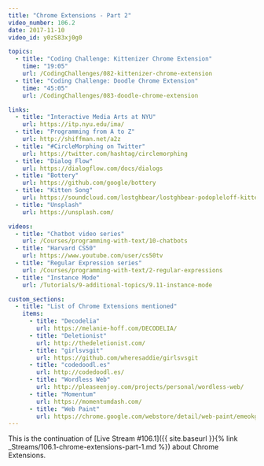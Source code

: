 ```yaml
---
title: "Chrome Extensions - Part 2"
video_number: 106.2
date: 2017-11-10
video_id: y0zS83xj0g0

topics:
  - title: "Coding Challenge: Kittenizer Chrome Extension"
    time: "19:05"
    url: /CodingChallenges/082-kittenizer-chrome-extension
  - title: "Coding Challenge: Doodle Chrome Extension"
    time: "45:05"
    url: /CodingChallenges/083-doodle-chrome-extension

links:
  - title: "Interactive Media Arts at NYU"
    url: https://itp.nyu.edu/ima/
  - title: "Programming from A to Z"
    url: http://shiffman.net/a2z
  - title: "#CircleMorphing on Twitter"
    url: https://twitter.com/hashtag/circlemorphing
  - title: "Dialog Flow"
    url: https://dialogflow.com/docs/dialogs
  - title: "Bottery"
    url: https://github.com/google/bottery
  - title: "Kitten Song"
    url: https://soundcloud.com/lostghbear/lostghbear-podopleloff-kittens-feat-dan-shiffman
  - title: "Unsplash"
    url: https://unsplash.com/

videos:
  - title: "Chatbot video series"
    url: /Courses/programming-with-text/10-chatbots
  - title: "Harvard CS50"
    url: https://www.youtube.com/user/cs50tv
  - title: "Regular Expression series"
    url: /Courses/programming-with-text/2-regular-expressions
  - title: "Instance Mode"
    url: /Tutorials/9-additional-topics/9.11-instance-mode

custom_sections:
  - title: "List of Chrome Extensions mentioned"
    items:
      - title: "Decodelia"
        url: https://melanie-hoff.com/DECODELIA/
      - title: "Deletionist"
        url: http://thedeletionist.com/
      - title: "girlsvsgit"
        url: https://github.com/wheresaddie/girlsvsgit
      - title: "codedoodl.es"
        url: http://codedoodl.es/
      - title: "Wordless Web"
        url: http://pleaseenjoy.com/projects/personal/wordless-web/
      - title: "Momentum"
        url: https://momentumdash.com/
      - title: "Web Paint"
        url: https://chrome.google.com/webstore/detail/web-paint/emeokgokialpjadjaoeiplmnkjoaegng
---
```


This is the continuation of [Live Stream #106.1]({{ site.baseurl }}{% link _Streams/106.1-chrome-extensions-part-1.md %}) about Chrome Extensions.
